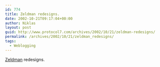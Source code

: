 ```yaml
---
id: 774
title: Zeldman redesigns.
date: 2002-10-21T09:17:04+00:00
author: Niklas
layout: post
guid: http://www.protocol7.com/archives/2002/10/21/zeldman-redesigns/
permalink: /archives/2002/10/21/zeldman_redesigns/
tags:
  - Weblogging
---
```

<div class='microid-77ac3c125c70d0af31fab29f1c4afbfdb592dba5'>
  <p>
    <a href="http://www.zeldman.com/">Zeldman</a> redesigns.
  </p>
</div>